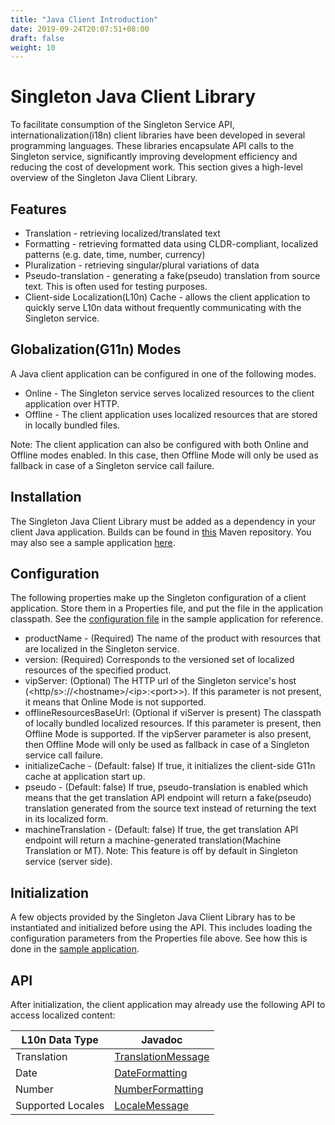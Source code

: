```yaml
---
title: "Java Client Introduction"
date: 2019-09-24T20:07:51+08:00
draft: false
weight: 10
---
```


# Singleton Java Client Library

To facilitate consumption of the Singleton Service API, internationalization(i18n) client libraries have been
developed in several programming languages. These libraries encapsulate API calls to the Singleton service, 
significantly improving development efficiency and reducing the cost of development work. 
This section gives a high-level overview of the Singleton Java Client Library.

## Features
- Translation - retrieving localized/translated text
- Formatting - retrieving formatted data using CLDR-compliant, localized patterns (e.g. date, time, number, currency) 
- Pluralization - retrieving singular/plural variations of data 
- Pseudo-translation - generating a fake(pseudo) translation from source text. This is often used for testing purposes.
- Client-side Localization(L10n) Cache - allows the client application to quickly serve L10n data 
without frequently communicating with the Singleton service.

## Globalization(G11n) Modes
A Java client application can be configured in one of the following modes.
- Online - The Singleton service serves localized resources to the client application over HTTP. 
- Offline - The client application uses localized resources that are stored in locally bundled files.   

Note: The client application can also be configured with both Online and Offline modes enabled. In this case, 
then Offline Mode will only be used as fallback in case of a Singleton service call failure.

## Installation
The Singleton Java Client Library must be added as a dependency in your client Java application. 
Builds can be found in [this](https://mvnrepository.com/artifact/com.vmware.singleton/singleton-client-java) Maven repository.
You may also see a sample application [here](https://github.com/vmware/singleton/tree/g11n-java-client/sample-client-app).

## Configuration
The following properties make up the Singleton configuration of a client application. 
Store them in a Properties file, and put the file in the application classpath.
See the [configuration file](https://github.com/vmware/singleton/blob/g11n-java-client/sample-client-app/src/main/resources/sampleconfig.properties) 
in the sample application for reference. 


- productName - (Required) The name of the product with resources that are localized in the Singleton service.
- version: (Required) Corresponds to the versioned set of localized resources of the specified product.  
- vipServer: (Optional) The HTTP url of the Singleton service's host (<http/s>://\<hostname>/\<ip>:\<port>>).
If this parameter is not present, it means that Online Mode is not supported.
- offlineResourcesBaseUrl: (Optional if viServer is present) The classpath of locally bundled localized resources.
If this parameter is present, then Offline Mode is supported. If the vipServer parameter is also present, 
then Offline Mode will only be used as fallback in case of a Singleton service call failure.
- initializeCache - (Default: false) If true, it initializes the client-side G11n cache at application start up.
- pseudo - (Default: false) If true, pseudo-translation is enabled which means that the get translation API endpoint will 
return a fake(pseudo) translation generated from the source text instead of returning the text in its localized form.
- machineTranslation - (Default: false) If true, the get translation API endpoint will return a machine-generated 
translation(Machine Translation or MT). Note: This feature is off by default in Singleton service (server side). 

## Initialization
A few objects provided by the Singleton Java Client Library has to be instantiated and initialized before 
using the API. This includes loading the configuration parameters from the Properties file above. 
See how this is done in the [sample application](https://github.com/vmware/singleton/blob/g11n-java-client/sample-client-app/src/main/java/com/vmware/vipclient/sample/Main.java). 

## API
After initialization, the client application may already use the following API to access localized content:

|L10n Data Type|Javadoc|
|----------|----------|
|Translation|[TranslationMessage](https://vmware.github.io/singleton/docs/overview/singleton-sdk/resources/javadoc/com/vmware/vipclient/i18n/base/instances/TranslationMessage.html)|
|Date|[DateFormatting](https://vmware.github.io/singleton/docs/overview/singleton-sdk/resources/javadoc/com/vmware/vipclient/i18n/base/instances/DateFormatting.html)|
|Number|[NumberFormatting](https://vmware.github.io/singleton/docs/overview/singleton-sdk/resources/javadoc/com/vmware/vipclient/i18n/base/instances/NumberFormatting.html)|
|Supported Locales|[LocaleMessage](https://vmware.github.io/singleton/docs/overview/singleton-sdk/resources/javadoc/com/vmware/vipclient/i18n/base/instances/LocaleMessage.html)|